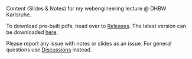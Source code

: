 Content (Slides & Notes) for my webengineering lecture @ DHBW Karlsruhe.

To download pre-built pdfs, head over to [Releases](https://github.com/lukaspanni/Lecture_Webengineering/releases).
The latest version can be downloaded [here](https://github.com/lukaspanni/Lecture_Webengineering/releases/latest/download/build.zip).

Please report any issue with notes or slides as an issue.
For general questions use [Discussions](https://github.com/lukaspanni/Lecture_Webengineering_2024/discussions) instead.
